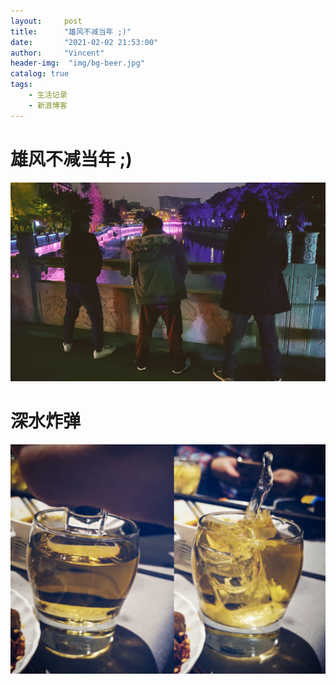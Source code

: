```yaml
---
layout:     post
title:      "雄风不减当年 ;)"
date:       "2021-02-02 21:53:00"
author:     "Vincent"
header-img:  "img/bg-beer.jpg"
catalog: true
tags:
    - 生活记录
    - 新浪博客
---
```



# 雄风不减当年 ;)

![雄风不减当年](/img/in-post/bro1.jpg)


# 深水炸弹

![深水炸弹](/img/in-post/bro2.jpg)





 
